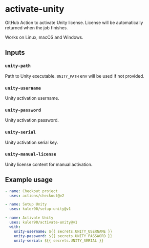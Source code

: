 # activate-unity

GitHub Action to activate Unity license. License will be automatically returned when the job finishes.

Works on Linux, macOS and Windows.

## Inputs

### `unity-path`

Path to Unity executable. `UNITY_PATH` env will be used if not provided.

### `unity-username`

Unity activation username.

### `unity-password`

Unity activation password.

### `unity-serial`

Unity activation serial key.

### `unity-manual-license`

Unity license content for manual activation.

## Example usage

```yaml
- name: Checkout project
  uses: actions/checkout@v2

- name: Setup Unity
  uses: kuler90/setup-unity@v1

- name: Activate Unity
  uses: kuler90/activate-unity@v1
  with:
    unity-username: ${{ secrets.UNITY_USERNAME }}
    unity-password: ${{ secrets.UNITY_PASSWORD }}
    unity-serial: ${{ secrets.UNITY_SERIAL }}
```